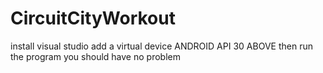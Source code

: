 # CircuitCityWorkout

install visual studio
add a virtual device ANDROID API 30 ABOVE
then run the program you should have no problem
